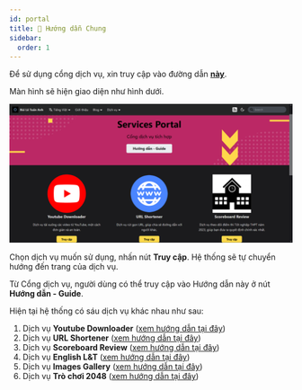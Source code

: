 ```yaml
---
id: portal
title: 📖 Hướng dẫn Chung
sidebar:
  order: 1
---
```


Để sử dụng cổng dịch vụ, xin truy cập vào đường dẫn [**này**](https://portal.builetuananh.name.vn/).

Màn hình sẽ hiện giao diện như hình dưới.

![Service Portal](../../../assets/services/home.png)

Chọn dịch vụ muốn sử dụng, nhấn nút **Truy cập**. Hệ thống sẽ tự chuyển hướng đến trang của dịch vụ.

Từ Cổng dịch vụ, người dùng có thể truy cập vào Hướng dẫn này ở nút **Hướng dẫn - Guide**.

Hiện tại hệ thống có sáu dịch vụ khác nhau như sau:

1. Dịch vụ **Youtube Downloader** ([xem hướng dẫn tại đây](./youtube))
2. Dịch vụ **URL Shortener** ([xem hướng dẫn tại đây](./shortener))
3. Dịch vụ **Scoreboard Review** ([xem hướng dẫn tại đây](./scoreboard))
4. Dịch vụ **English L&T** ([xem hướng dẫn tại đây](./english))
5. Dịch vụ **Images Gallery** ([xem hướng dẫn tại đây](./gallery))
6. Dịch vụ **Trò chơi 2048** ([xem hướng dẫn tại đây](./games))
